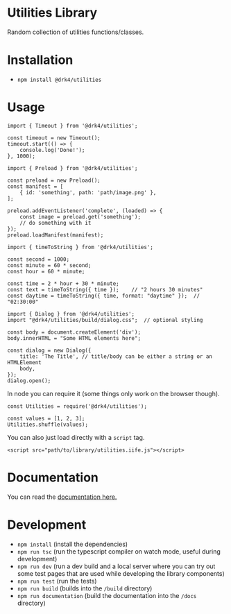 # Utilities Library

Random collection of utilities functions/classes.

# Installation

-   `npm install @drk4/utilities`

# Usage

```
import { Timeout } from '@drk4/utilities';

const timeout = new Timeout();
timeout.start(() => {
    console.log('Done!');
}, 1000);
```

```
import { Preload } from '@drk4/utilities';

const preload = new Preload();
const manifest = [
    { id: 'something', path: 'path/image.png' },
];

preload.addEventListener('complete', (loaded) => {
    const image = preload.get('something');
    // do something with it
});
preload.loadManifest(manifest);
```

```
import { timeToString } from '@drk4/utilities';

const second = 1000;
const minute = 60 * second;
const hour = 60 * minute;

const time = 2 * hour + 30 * minute;
const text = timeToString({ time });    // "2 hours 30 minutes"
const daytime = timeToString({ time, format: "daytime" });  // "02:30:00"
```

```
import { Dialog } from '@drk4/utilities';
import "@drk4/utilities/build/dialog.css";  // optional styling

const body = document.createElement('div');
body.innerHTML = "Some HTML elements here";

const dialog = new Dialog({
    title: 'The Title', // title/body can be either a string or an HTMLElement
    body,
});
dialog.open();
```

In node you can require it (some things only work on the browser though).

```
const Utilities = require('@drk4/utilities');

const values = [1, 2, 3];
Utilities.shuffle(values);
```

You can also just load directly with a `script` tag.

```
<script src="path/to/library/utilities.iife.js"></script>
```

# Documentation

You can read the [documentation here.](docs/README.md)

# Development

-   `npm install` (install the dependencies)
-   `npm run tsc` (run the typescript compiler on watch mode, useful during development)
-   `npm run dev` (run a dev build and a local server where you can try out some test pages that are used while developing the library components)
-   `npm run test` (run the tests)
-   `npm run build` (builds into the `/build` directory)
-   `npm run documentation` (build the documentation into the `/docs` directory)
